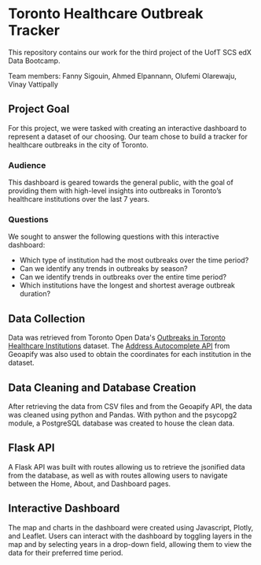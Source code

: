 # Toronto Healthcare Outbreak Tracker

This repository contains our work for the third project of the UofT SCS edX Data Bootcamp.

Team members: Fanny Sigouin, Ahmed Elpannann, Olufemi Olarewaju, Vinay Vattipally

## Project Goal

For this project, we were tasked with creating an interactive dashboard to represent a dataset of our choosing. Our team chose to build a tracker for healthcare outbreaks in the city of Toronto.

### Audience

This dashboard is geared towards the general public, with the goal of providing them with high-level insights into outbreaks in Toronto’s healthcare institutions over the last 7 years.

### Questions

We sought to answer the following questions with this interactive dashboard:
- Which type of institution had the most outbreaks over the time period?
- Can we identify any trends in outbreaks by season?
- Can we identify trends in outbreaks over the entire time period?
- Which institutions have the longest and shortest average outbreak duration?


## Data Collection

Data was retrieved from Toronto Open Data's [Outbreaks in Toronto Healthcare Institutions](https://open.toronto.ca/dataset/outbreaks-in-toronto-healthcare-institutions/) dataset. The [Address Autocomplete API](https://apidocs.geoapify.com/docs/geocoding/address-autocomplete/#autocomplete) from Geoapify was also used to obtain the coordinates for each institution in the dataset.

## Data Cleaning and Database Creation

After retrieving the data from CSV files and from the Geoapify API, the data was cleaned using python and Pandas. With python and the psycopg2 module, a PostgreSQL database was created to house the clean data.

## Flask API

A Flask API was built with routes allowing us to retrieve the jsonified data from the database, as well as with routes allowing users to navigate between the Home, About, and Dashboard pages.

## Interactive Dashboard

The map and charts in the dashboard were created using Javascript, Plotly, and Leaflet. Users can interact with the dashboard by toggling layers in the map and by selecting years in a drop-down field, allowing them to view the data for their preferred time period.